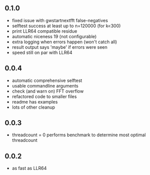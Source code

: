 0.1.0
-----

* fixed issue with gwstartnextfft false-negatives
* selftest success at least up to n=120000 (for k<300)
* print LLR64 compatible residue
* automatic niceness 19 (not configurable)
* extra logging when errors happen (won't catch all)
* result output says 'maybe' if errors were seen
* speed still on par with LLR64

0.0.4
-----

* automatic comprehensive selftest
* usable commandline arguments
* check (and warn on) FFT overflow
* refactored code to smaller files
* readme has examples
* lots of other cleanup

0.0.3
-----

* threadcount = 0 performs benchmark to determine most optimal threadcount

0.0.2
-----

* as fast as LLR64
